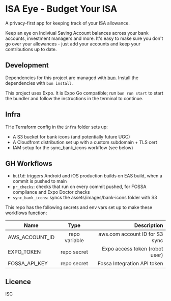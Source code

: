 # ISA Eye - Budget Your ISA

A privacy-first app for keeping track of your ISA allowance.

Keep an eye on Indiviual Saving Account balances across your bank accounts, investment managers and more. It's easy to make sure you don't go over your allowances - just add your accounts and keep your contributions up to date.

## Development

Dependencies for this project are managed with [bun](https://bun.sh). Install the dependencies with `bun install`.

This project uses Expo. It is Expo Go compatible; run `bun run start` to start the bundler and follow the instructions in the terminal to continue.

## Infra

THe Terraform config in the `infra` folder sets up:

* A S3 bucket for bank icons (and potentially future UGC)
* A Cloudfront distribution set up with a custom subdomain + TLS cert
* IAM setup for the sync_bank_icons workflow (see below)

## GH Workflows

* `build`: triggers Android and iOS production builds on EAS build, when a commit is pushed to main
* `pr_checks`: checks that run on every commit pushed, for FOSSA compliance and Expo Doctor checks
* `sync_bank_icons`: syncs the assets/images/bank-icons folder with S3

This repo has the following secrets and env vars set up to make these workflows function:

| Name           | Type          | Description                     |
|----------------|:-------------:|--------------------------------:|
| AWS_ACCOUNT_ID | repo variable | aws.com account ID for S3 sync  |
| EXPO_TOKEN     | repo secret   | Expo access token (robot user)  |
| FOSSA_API_KEY  | repo secret   | Fossa Integration API token     |

## Licence

ISC
